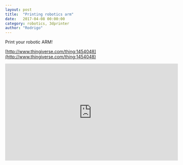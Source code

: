 ```yaml
---
layout: post
title:  "Printing robotics arm"
date:   2017-04-08 00:00:00
category: robotics, 3dprinter
author: "Rodrigo"
---
```


Print your robotic ARM!

[http://www.thingiverse.com/thing:1454048](http://www.thingiverse.com/thing:1454048)

<iframe width="560" height="315" src="https://www.youtube.com/embed/uOqmjRZzQQs" frameborder="0" allowfullscreen></iframe>

